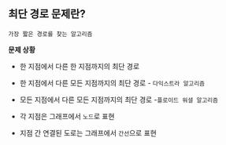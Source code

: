 ## 최단 경로 문제란?
```
가장 짧은 경로를 찾는 알고리즘
```

**문제 상황**
- 한 지점에서 다른 한 지점까지의 최단 경로 
- 한 지점에서 다른 모든 지점까지의 최단 경로 - `다익스트라 알고리즘`
- 모든 지점에서 다른 모든 지점까지의 최단 경로 -`플로이드 워셜 알고리즘`

- 각 지점은 그래프에서 `노드`로 표현
- 지점 간 연결된 도로는 그래프에서 `간선`으로 표현


